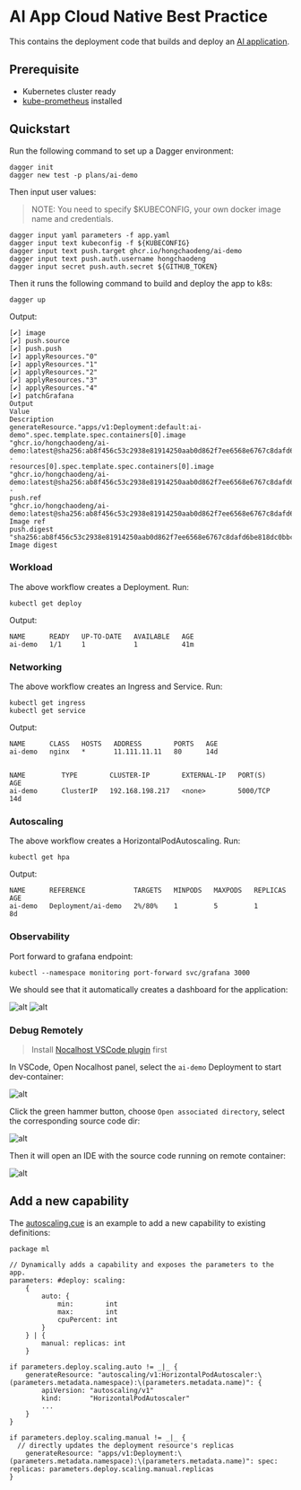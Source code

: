 # AI App Cloud Native Best Practice 

This contains the deployment code that builds and deploy an [AI application](https://github.com/hongchaodeng/ai-demo-source).

## Prerequisite

- Kubernetes cluster ready
- [kube-prometheus](https://prometheus-operator.dev/docs/prologue/quick-start/) installed

## Quickstart

Run the following command to set up a Dagger environment:

```
dagger init
dagger new test -p plans/ai-demo
```

Then input user values:

> NOTE: You need to specify $KUBECONFIG, your own docker image name and credentials.

```
dagger input yaml parameters -f app.yaml
dagger input text kubeconfig -f ${KUBECONFIG}
dagger input text push.target ghcr.io/hongchaodeng/ai-demo
dagger input text push.auth.username hongchaodeng
dagger input secret push.auth.secret ${GITHUB_TOKEN}
```

Then it runs the following command to build and deploy the app to k8s:

```
dagger up
```

Output:

```
[✔] image
[✔] push.source
[✔] push.push
[✔] applyResources."0"
[✔] applyResources."1"
[✔] applyResources."2"
[✔] applyResources."3"
[✔] applyResources."4"
[✔] patchGrafana
Output                                                                                        Value                                                                                                          Description
generateResource."apps/v1:Deployment:default:ai-demo".spec.template.spec.containers[0].image  "ghcr.io/hongchaodeng/ai-demo:latest@sha256:ab8f456c53c2938e81914250aab0d862f7ee6568e6767c8dafd6be818dc0bbcd"  -
resources[0].spec.template.spec.containers[0].image                                           "ghcr.io/hongchaodeng/ai-demo:latest@sha256:ab8f456c53c2938e81914250aab0d862f7ee6568e6767c8dafd6be818dc0bbcd"  -
push.ref                                                                                      "ghcr.io/hongchaodeng/ai-demo:latest@sha256:ab8f456c53c2938e81914250aab0d862f7ee6568e6767c8dafd6be818dc0bbcd"  Image ref
push.digest                                                                                   "sha256:ab8f456c53c2938e81914250aab0d862f7ee6568e6767c8dafd6be818dc0bbcd"                                      Image digest
```

### Workload

The above workflow creates a Deployment. Run:

```
kubectl get deploy
```

Output:
```
NAME      READY   UP-TO-DATE   AVAILABLE   AGE
ai-demo   1/1     1            1           41m
```

### Networking

The above workflow creates an Ingress and Service. Run:

```
kubectl get ingress
kubectl get service
```

Output:

```
NAME      CLASS   HOSTS   ADDRESS        PORTS   AGE
ai-demo   nginx   *       11.111.11.11   80      14d


NAME         TYPE        CLUSTER-IP        EXTERNAL-IP   PORT(S)    AGE
ai-demo      ClusterIP   192.168.198.217   <none>        5000/TCP   14d
```

### Autoscaling

The above workflow creates a HorizontalPodAutoscaling. Run:

```
kubectl get hpa
```

Output:
```
NAME      REFERENCE            TARGETS   MINPODS   MAXPODS   REPLICAS   AGE
ai-demo   Deployment/ai-demo   2%/80%    1         5         1          8d
```

### Observability

Port forward to grafana endpoint:

```
kubectl --namespace monitoring port-forward svc/grafana 3000
```

We should see that it automatically creates a dashboard for the application:

![alt](./docs/grafana-1.jpg)
![alt](./docs/grafana-2.jpg)


### Debug Remotely

> Install [Nocalhost VSCode plugin](https://nocalhost.dev/docs/quick-start/) first

In VSCode, Open Nocalhost panel, select the `ai-demo` Deployment to start dev-container:

![alt](./docs/nocalhost-1.jpg)

Click the green hammer button, choose `Open associated directory`, select the corresponding source code dir:

![alt](./docs/nocalhost-2.jpg)

Then it will open an IDE with the source code running on remote container:

![alt](./docs/nocalhost-3.jpg)

## Add a new capability

The [autoscaling.cue](./plans/ai-demo/autoscaling.cue) is an example to add a new capability to existing definitions:

```
package ml

// Dynamically adds a capability and exposes the parameters to the app.
parameters: #deploy: scaling:
	{
		auto: {
			min:        int
			max:        int
			cpuPercent: int
		}
	} | {
		manual: replicas: int
	}

if parameters.deploy.scaling.auto != _|_ {
	generateResource: "autoscaling/v1:HorizontalPodAutoscaler:\(parameters.metadata.namespace):\(parameters.metadata.name)": {
		apiVersion: "autoscaling/v1"
		kind:       "HorizontalPodAutoscaler"
		...
	}
}

if parameters.deploy.scaling.manual != _|_ {
  // directly updates the deployment resource's replicas
	generateResource: "apps/v1:Deployment:\(parameters.metadata.namespace):\(parameters.metadata.name)": spec: replicas: parameters.deploy.scaling.manual.replicas
}
```
